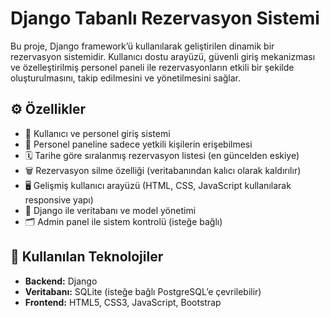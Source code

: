 # Django Tabanlı Rezervasyon Sistemi

Bu proje, Django framework’ü kullanılarak geliştirilen dinamik bir rezervasyon sistemidir. Kullanıcı dostu arayüzü, güvenli giriş mekanizması ve özelleştirilmiş personel paneli ile rezervasyonların etkili bir şekilde oluşturulmasını, takip edilmesini ve yönetilmesini sağlar.

## ⚙️ Özellikler

- 👥 Kullanıcı ve personel giriş sistemi
- 🔐 Personel paneline sadece yetkili kişilerin erişebilmesi
- 🗓️ Tarihe göre sıralanmış rezervasyon listesi (en güncelden eskiye)
- 🗑️ Rezervasyon silme özelliği (veritabanından kalıcı olarak kaldırılır)
- 🖥️ Gelişmiş kullanıcı arayüzü (HTML, CSS, JavaScript kullanılarak responsive yapı)
- 📁 Django ile veritabanı ve model yönetimi
- 🗂️ Admin panel ile sistem kontrolü (isteğe bağlı)

## 🧰 Kullanılan Teknolojiler

- **Backend:** Django
- **Veritabanı:** SQLite (isteğe bağlı PostgreSQL’e çevrilebilir)
- **Frontend:** HTML5, CSS3, JavaScript, Bootstrap

